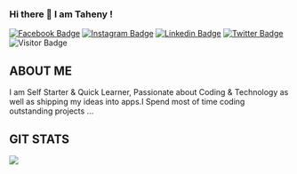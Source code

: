### Hi there 👋 I am Taheny !



[![Facebook Badge](https://img.shields.io/badge/-belguith_tahenyy-blue?style=plastic-square&logo=facebook&logoColor=white&link=https://www.facebook.com/taheni.belguith.71/)](https://www.facebook.com/taheni.belguith.71/)
[![Instagram Badge](https://img.shields.io/badge/-belguith_tahenyy-orange?style=plastic-square&logo=instagram&logoColor=white&link=https://www.instagram.com/belguith_tahenyy/)](https://www.instagram.com/belguith_tahenyy/)
[![Linkedin Badge](https://img.shields.io/badge/-belguith_taheny-blue?style=plastic-square&logo=Linkedin&logoColor=white&link=https://www.linkedin.com/in/belguith-taheny-47b93a162/)](https://www.linkedin.com/in/belguith-taheny-47b93a162/)
[![Twitter Badge](https://img.shields.io/badge/-@BelguithTaheny-blue?style=plastic-square&logo=twitter&logoColor=white&link=https://twitter.com/BelguithTaheny)](https://twitter.com/BelguithTaheny)
![Visitor Badge](https://visitor-badge.laobi.icu/badge?page_id=taheny)




## ABOUT ME
I am Self Starter & Quick Learner, Passionate about Coding & Technology as well as shipping my ideas into apps.I Spend most of time coding outstanding projects ...

## GIT STATS

<img src="https://github-readme-stats.vercel.app/api?username=taheny&&show_icons=true&count_private=true&theme=radical"/>
